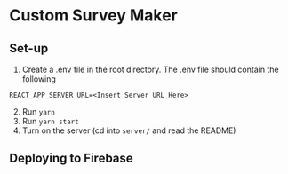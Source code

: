 # Custom Survey Maker
## Set-up
1. Create a .env file in the root directory.  The .env file should contain the following
```
REACT_APP_SERVER_URL=<Insert Server URL Here>
```
2. Run ```yarn``` 
3. Run ```yarn start```
4. Turn on the server (cd into ```server/``` and read the README)

## Deploying to Firebase